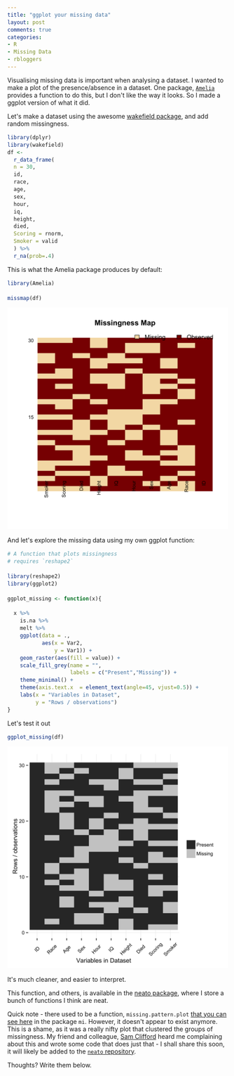 ```yaml
---
title: "ggplot your missing data"
layout: post
comments: true
categories:
- R
- Missing Data
- rbloggers
---
```



Visualising missing data is important when analysing a dataset. I wanted to make a plot of the presence/absence in a dataset. One package, [`Amelia`](https://cran.r-project.org/web/packages/Amelia/index.html) provides a function to do this, but I don't like the way it looks. So I made a ggplot version of what it did.

Let's make a dataset using the awesome [wakefield package](https://github.com/trinker/wakefield), and add random missingness.


```r
library(dplyr)
library(wakefield)
df <- 
  r_data_frame(
  n = 30,
  id,
  race,
  age,
  sex,
  hour,
  iq,
  height,
  died,
  Scoring = rnorm,
  Smoker = valid
  ) %>%
  r_na(prob=.4)
```

This is what the Amelia package produces by default:


```r
library(Amelia)

missmap(df)
```

![plot of chunk unnamed-chunk-2](/figure/source/2015-11-12-ggplot-missing-data/unnamed-chunk-2-1.png) 

And let's explore the missing data using my own ggplot function:


```r
# A function that plots missingness
# requires `reshape2`

library(reshape2)
library(ggplot2)

ggplot_missing <- function(x){
  
  x %>% 
    is.na %>%
    melt %>%
    ggplot(data = .,
           aes(x = Var2,
               y = Var1)) +
    geom_raster(aes(fill = value)) +
    scale_fill_grey(name = "",
                    labels = c("Present","Missing")) +
    theme_minimal() + 
    theme(axis.text.x  = element_text(angle=45, vjust=0.5)) + 
    labs(x = "Variables in Dataset",
         y = "Rows / observations")
}
```

Let's test it out 


```r
ggplot_missing(df)
```

![plot of chunk unnamed-chunk-4](/figure/source/2015-11-12-ggplot-missing-data/unnamed-chunk-4-1.png) 

It's much cleaner, and easier to interpret.

This function, and others, is available in the [neato package](https://github.com/njtierney/neato), where I store a bunch of functions I think are neat.

Quick note - there used to be a function, `missing.pattern.plot` [that you can see here](http://www.inside-r.org/packages/cran/mi/docs/missing.pattern.plot) in the package `mi`. However, it doesn't appear to exist anymore. This is a shame, as it was a really nifty plot that clustered the groups of missingness. My friend and colleague, [Sam Clifford](http://samclifford.info/) heard me complaining about this and wrote some code that does just that - I shall share this soon, it will likely be added to the [`neato` repository](https://github.com/njtierney/neato).

Thoughts? Write them below.

